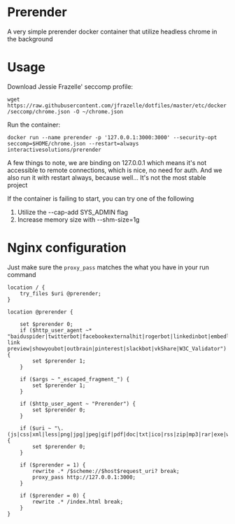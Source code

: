 Prerender
=========

A very simple prerender docker container that utilize headless chrome in the background

# Usage

Download Jessie Frazelle' seccomp profile:

`wget https://raw.githubusercontent.com/jfrazelle/dotfiles/master/etc/docker/seccomp/chrome.json -O ~/chrome.json`

Run the container:

`docker run --name prerender -p '127.0.0.1:3000:3000' --security-opt seccomp=$HOME/chrome.json --restart=always interactivesolutions/prerender`

A few things to note, we are binding on 127.0.0.1 which means it's not accessible to remote connections, which is nice, no need for auth. And we also run it with restart always, because well... It's not the most stable project

If the container is failing to start, you can try one of the following
1. Utilize the --cap-add SYS_ADMIN flag
2. Increase memory size with --shm-size=1g


# Nginx configuration

Just make sure the `proxy_pass` matches the what you have in your run command

```
location / {
    try_files $uri @prerender;
}

location @prerender {

    set $prerender 0;
    if ($http_user_agent ~* "baiduspider|twitterbot|facebookexternalhit|rogerbot|linkedinbot|embedly|quora link preview|showyoubot|outbrain|pinterest|slackbot|vkShare|W3C_Validator") {
        set $prerender 1;
    }

    if ($args ~ "_escaped_fragment_") {
        set $prerender 1;
    }

    if ($http_user_agent ~ "Prerender") {
        set $prerender 0;
    }

    if ($uri ~ "\.(js|css|xml|less|png|jpg|jpeg|gif|pdf|doc|txt|ico|rss|zip|mp3|rar|exe|wmv|doc|avi|ppt|mpg|mpeg|tif|wav|mov|psd|ai|xls|mp4|m4a|swf|dat|dmg|iso|flv|m4v|torrent|ttf|woff)") {
        set $prerender 0;
    }

    if ($prerender = 1) {
        rewrite .* /$scheme://$host$request_uri? break;
        proxy_pass http://127.0.0.1:3000;
    }

    if ($prerender = 0) {
        rewrite .* /index.html break;
    }
}

```

